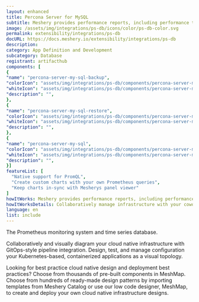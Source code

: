 ```yaml
---
layout: enhanced
title: Percona Server for MySQL
subtitle: Meshery provides performance reports, including performance test results, node resource metrics etc. so that operators may easily understand the overhead of their service mesh’s control plane and data plane in context of the overhead incurred on nodes running within the cluster. In order to generate performance test reports of service meshes and their workloads, Meshery uses Grafana and/or Prometheus as visualization and metrics systems, respectively. This guide outlines the requirements necessary for Meshery to connect to these systems. The steps may vary depending upon the service mesh and its configuration.
image: /assets/img/integrations/ps-db/icons/color/ps-db-color.svg
permalink: extensibility/integrations/ps-db
docURL: https://docs.meshery.io/extensibility/integrations/ps-db
description: 
category: App Definition and Development
subcategory: Database
registrant: artifacthub
components: [
{
"name": "percona-server-my-sql-backup",
"colorIcon": "assets/img/integrations/ps-db/components/percona-server-my-sql-backup/icons/color/percona-server-my-sql-backup-color.svg",
"whiteIcon": "assets/img/integrations/ps-db/components/percona-server-my-sql-backup/icons/white/percona-server-my-sql-backup-white.svg",
"description": "",
},
{
"name": "percona-server-my-sql-restore",
"colorIcon": "assets/img/integrations/ps-db/components/percona-server-my-sql-restore/icons/color/percona-server-my-sql-restore-color.svg",
"whiteIcon": "assets/img/integrations/ps-db/components/percona-server-my-sql-restore/icons/white/percona-server-my-sql-restore-white.svg",
"description": "",
},
{
"name": "percona-server-my-sql",
"colorIcon": "assets/img/integrations/ps-db/components/percona-server-my-sql/icons/color/percona-server-my-sql-color.svg",
"whiteIcon": "assets/img/integrations/ps-db/components/percona-server-my-sql/icons/white/percona-server-my-sql-white.svg",
"description": "",
}]
featureList: [
  "Native support for PromQL",
  "Create custom charts with your own Prometheus queries",
  "Keep charts in-sync with Mesherys panel viewer"
]
howItWorks: Meshery provides performance reports, including performance test results, node resource metrics etc. so that operators may easily understand the overhead of their service mesh’s control plane and data plane in context of the overhead incurred on nodes running within the cluster. In order to generate performance test reports of service meshes and their workloads, Meshery uses Grafana and/or Prometheus as visualization and metrics systems, respectively. This guide outlines the requirements necessary for Meshery to connect to these systems. The steps may vary depending upon the service mesh and its configuration.
howItWorksDetails: Collaboratively manage infrastructure with your coworkers synchronously sharing the same designs.
language: en
list: include
---
```

<p>
The Prometheus monitoring system and time series database.
</p>
<p>
    Collaboratively and visually diagram your cloud native infrastructure with GitOps-style pipeline integration. Design, test, and manage configuration your Kubernetes-based, containerized applications as a visual topology.
</p>
<p>
    Looking for best practice cloud native design and deployment best practices? Choose from thousands of pre-built components in MeshMap. Choose from hundreds of ready-made design patterns by importing templates from Meshery Catalog or use our low code designer, MeshMap, to create and deploy your own cloud native infrastructure designs.
</p>
